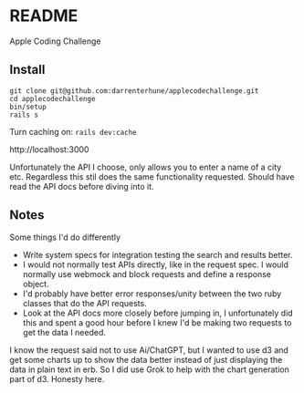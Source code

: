 # README

Apple Coding Challenge

## Install

```
git clone git@github.com:darrenterhune/applecodechallenge.git
cd applecodechallenge
bin/setup
rails s
```

Turn caching on: `rails dev:cache`

http://localhost:3000

Unfortunately the API I choose, only allows you to enter a name of a city etc. Regardless this stil does the same functionality requested. Should have read the API docs before diving into it.

## Notes

Some things I'd do differently

- Write system specs for integration testing the search and results better.
- I would not normally test APIs directly, like in the request spec. I would normally use webmock and block requests and define a response object.
- I'd probably have better error responses/unity between the two ruby classes that do the API requests.
- Look at the API docs more closely before jumping in, I unfortunately did this and spent a good hour before I knew I'd be making two requests to get the data I needed.

I know the request said not to use Ai/ChatGPT, but I wanted to use d3 and get some charts up to show the data better instead of just displaying the data in plain text in erb. So I did use Grok to help with the chart generation part of d3. Honesty here.
